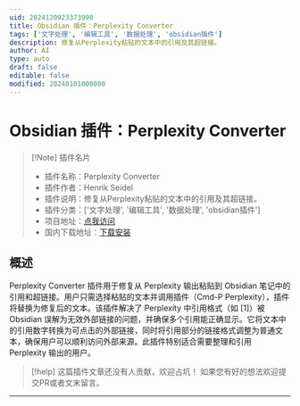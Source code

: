 ```yaml
---
uid: 2024120923373990
title: Obsidian 插件：Perplexity Converter
tags: ['文字处理', '编辑工具', '数据处理', 'obsidian插件']
description: 修复从Perplexity粘贴的文本中的引用及其超链接。
author: AI
type: auto
draft: false
editable: false
modified: 20240101000000
---
```


# Obsidian 插件：Perplexity Converter

> [!Note] 插件名片
> - 插件名称：Perplexity Converter
> - 插件作者：Henrik Seidel
> - 插件说明：修复从Perplexity粘贴的文本中的引用及其超链接。
> - 插件分类：['文字处理', '编辑工具', '数据处理', 'obsidian插件']
> - 项目地址：[点我访问](https://github.com/heseber/perplexity-converter)
> - 国内下载地址：[下载安装](https://pkmer.cn/products/plugin/pluginMarket/?perplexity-converter)




## 概述

Perplexity Converter 插件用于修复从 Perplexity 输出粘贴到 Obsidian 笔记中的引用和超链接。用户只需选择粘贴的文本并调用插件（Cmd-P Perplexity），插件将替换为修复后的文本。该插件解决了 Perplexity 中引用格式（如 \[1\]）被 Obsidian 误解为无效外部链接的问题，并确保多个引用能正确显示。它将文本中的引用数字转换为可点击的外部链接，同时将引用部分的链接格式调整为普通文本，确保用户可以顺利访问外部来源。此插件特别适合需要整理和引用 Perplexity 输出的用户。


> [!help] 
> 这篇插件文章还没有人贡献，欢迎占坑！
> 如果您有好的想法欢迎提交PR或者文末留言。
> 

---



